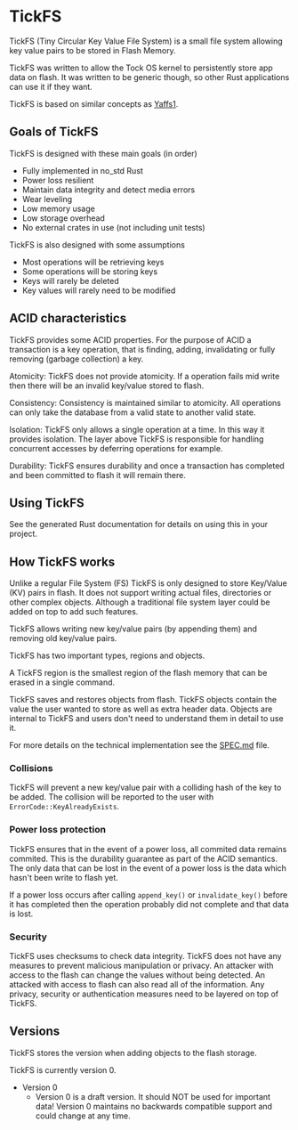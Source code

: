# TickFS

TickFS (Tiny Circular Key Value File System) is a small file system allowing
key value pairs to be stored in Flash Memory.

TickFS was written to allow the Tock OS kernel to persistently store app data
on flash. It was written to be generic though, so other Rust applications can
use it if they want.

TickFS is based on similar concepts as
[Yaffs1](https://yaffs.net/documents/how-yaffs-works]).

## Goals of TickFS

TickFS is designed with these main goals (in order)

 * Fully implemented in no_std Rust
 * Power loss resilient
 * Maintain data integrity and detect media errors
 * Wear leveling
 * Low memory usage
 * Low storage overhead
 * No external crates in use (not including unit tests)

TickFS is also designed with some assumptions

 * Most operations will be retrieving keys
 * Some operations will be storing keys
 * Keys will rarely be deleted
 * Key values will rarely need to be modified

## ACID characteristics

TickFS provides some ACID properties. For the purpose of ACID a transaction is
a key operation, that is finding, adding, invalidating or fully removing
(garbage collection) a key.

Atomicity: TickFS does not provide atomicity. If a operation fails mid write
then there will be an invalid key/value stored to flash.

Consistency: Consistency is maintained similar to atomicity. All operations
can only take the database from a valid state to another valid state.

Isolation: TickFS only allows a single operation at a time. In this way it
provides isolation. The layer above TickFS is responsible for handling
concurrent accesses by deferring operations for example.

Durability: TickFS ensures durability and once a transaction has completed
and been committed to flash it will remain there.

## Using TickFS

See the generated Rust documentation for details on using this in your project.

## How TickFS works

Unlike a regular File System (FS) TickFS is only designed to store Key/Value (KV)
pairs in flash. It does not support writing actual files, directories or other
complex objects. Although a traditional file system layer could be added on top
to add such features.

TickFS allows writing new key/value pairs (by appending them) and removing
old key/value pairs.

TickFS has two important types, regions and objects.

A TickFS region is the smallest region of the flash memory that can be erased
in a single command.

TickFS saves and restores objects from flash. TickFS objects contain the value
the user wanted to store as well as extra header data. Objects are internal to
TickFS and users don't need to understand them in detail to use it.

For more details on the technical implementation see the [SPEC.md](./spec.md) file.

### Collisions

TickFS will prevent a new key/value pair with a colliding hash of the key to be
added. The collision will be reported to the user with
`ErrorCode::KeyAlreadyExists`.

### Power loss protection

TickFS ensures that in the event of a power loss, all commited data remains
commited. This is the durability guarantee as part of the ACID semantics.
The only data that can be lost in the event of a power loss is
the data which hasn't been write to flash yet.

If a power loss occurs after calling `append_key()` or `invalidate_key()`
before it has completed then the operation probably did not complete and
that data is lost.

### Security

TickFS uses checksums to check data integrity. TickFS does not have any measures
to prevent malicious manipulation or privacy. An attacker with access to the
flash can change the values without being detected. An attacked with access
to flash can also read all of the information. Any privacy, security or
authentication measures need to be layered on top of TickFS.

## Versions

TickFS stores the version when adding objects to the flash storage.

TickFS is currently version 0.

 * Version 0
   * Version 0 is a draft version. It should NOT be used for important data!
     Version 0 maintains no backwards compatible support and could change at
     any time.

